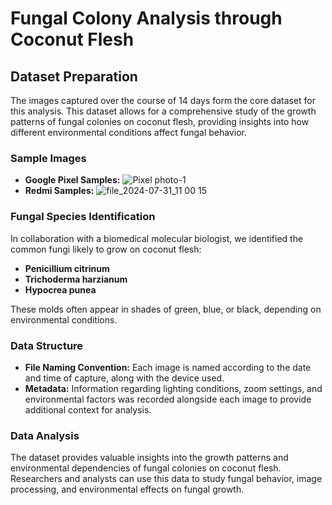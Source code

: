 # Fungal Colony Analysis through Coconut Flesh

## Dataset Preparation

The images captured over the course of 14 days form the core dataset for this analysis. This dataset allows for a comprehensive study of the growth patterns of fungal colonies on coconut flesh, providing insights into how different environmental conditions affect fungal behavior.

### Sample Images

- **Google Pixel Samples:** ![Pixel photo-1](https://github.com/user-attachments/assets/53a95a84-6d54-42a0-bfc3-b287ebc51a06)
- **Redmi Samples:** ![file_2024-07-31_11 00 15](https://github.com/user-attachments/assets/f589c80a-d9be-479f-bbc0-31354a2ff58e)

### Fungal Species Identification

In collaboration with a biomedical molecular biologist, we identified the common fungi likely to grow on coconut flesh:
- **Penicillium citrinum**
- **Trichoderma harzianum**
- **Hypocrea punea**

These molds often appear in shades of green, blue, or black, depending on environmental conditions.

### Data Structure

- **File Naming Convention:** Each image is named according to the date and time of capture, along with the device used.
- **Metadata:** Information regarding lighting conditions, zoom settings, and environmental factors was recorded alongside each image to provide additional context for analysis.

### Data Analysis

The dataset provides valuable insights into the growth patterns and environmental dependencies of fungal colonies on coconut flesh. Researchers and analysts can use this data to study fungal behavior, image processing, and environmental effects on fungal growth.

